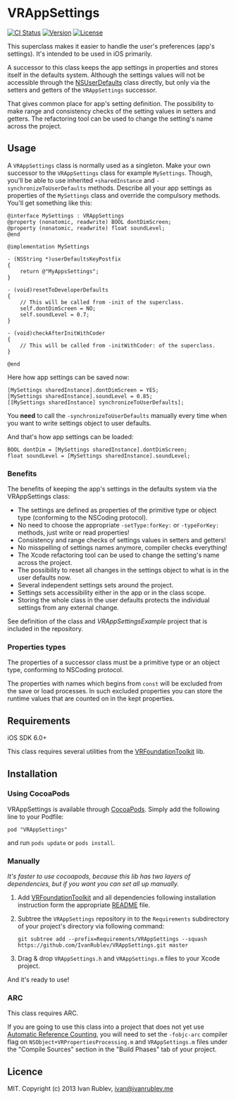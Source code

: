VRAppSettings
=============

[![CI Status](http://img.shields.io/travis/IvanRublev/VRAppSettings.svg?style=flat)](https://travis-ci.org/IvanRublev/VRAppSettings)
[![Version](https://img.shields.io/cocoapods/v/VRAppSettings.svg?style=flat)](http://cocoadocs.org/docsets/VRAppSettings)
[![License](https://img.shields.io/cocoapods/l/VRAppSettings.svg?style=flat)](http://cocoadocs.org/docsets/VRAppSettings)

This superclass makes it easier to handle the user's preferences (app's settings). It's intended to be used in iOS primarily.

A successor to this class keeps the app settings in properties and stores itself in the defaults system. Although the settings values will not be accessible through the [NSUserDefaults](https://developer.apple.com/library/ios/documentation/cocoa/reference/foundation/Classes/NSUserDefaults_Class) class directly, but only via the setters and getters of the `VRAppSettings` successor.

That gives common place for app's setting definition. The possibility to make range and consistency checks of the setting values in setters and getters. The refactoring tool can be used to change the setting's name across the project. 

Usage
-----

A `VRAppSettings` class is normally used as a singleton. Make your own successor to the  `VRAppSettings` class for example `MySettings`. Though, you'll be able to use inherited `+sharedInstance` and `-synchronizeToUserDefaults` methods. Describe all your app settings as properties of the `MySettings` class and override the compulsory methods. You'll get something like this:

	@interface MySettings : VRAppSettings
	@property (nonatomic, readwrite) BOOL dontDimScreen;
	@property (nonatomic, readwrite) float soundLevel;
	@end
	
	@implementation MySettings
	
	- (NSString *)userDefaultsKeyPostfix
	{
	    return @"MyAppsSettings";
	}
	
	- (void)resetToDeveloperDefaults
	{ 
		// This will be called from -init of the superclass.
	    self.dontDimScreen = NO;
	    self.soundLevel = 0.7;
	}
	
	- (void)checkAfterInitWithCoder
	{
		// This will be called from -initWithCoder: of the superclass.
	}
	
	@end

Here how app settings can be saved now:

	[MySettings sharedInstance].dontDimScreen = YES;
	[MySettings sharedInstance].soundLevel = 0.85;
	[[MySettings sharedInstance] synchronizeToUserDefaults];

You __need__ to call the `-synchronizeToUserDefaults` manually every time when you want to write settings object to user defaults.

And that's how app settings can be loaded:

	BOOL dontDim = [MySettings sharedInstance].dontDimScreen;
	float soundLevel = [MySettings sharedInstance].soundLevel;

### Benefits

The benefits of keeping the app's settings in the defaults system via the VRAppSettings class:

* The settings are defined as properties of the primitive type or object type (conforming to the NSCoding protocol).
* No need to choose the appropriate `-setType:forKey:` or `-typeForKey:` methods, just write or read properties!
* Consistency and range checks of settings values in setters and getters!
* No misspelling of settings names anymore, compiler checks everything!
* The Xcode refactoring tool can be used to change the setting's name across the project.
* The possibility to reset all changes in the settings object to what is in the user defaults now.
* Several independent settings sets around the project.
* Settings sets accessibility either in the app or in the class scope.
* Storing the whole class in the user defaults protects the individual settings from any external change.

See definition of the class and _VRAppSettingsExample_ project that is included in the repository.

### Properties types

The properties of a successor class must be a primitive type or an object type, conforming to NSCoding protocol.

The properties with names which begins from `const` will be excluded from the save or load processes. In such excluded properties you can store the runtime values that are counted on in the kept properties.


Requirements
------------

iOS SDK 6.0+ 

This class requires several utilities from the [VRFoundationToolkit](https://github.com/IvanRublev/VRFoundationToolkit) lib.

Installation
------------

### Using CocoaPods

VRAppSettings is available through [CocoaPods](http://cocoapods.org). Simply add the following line to your Podfile:

    pod "VRAppSettings"

and run `pods update` or `pods install`.


### Manually

_It's faster to use cocoapods, because this lib has two layers of dependencies, but if you want you can set all up manually._

1. Add [VRFoundationToolkit](https://github.com/IvanRublev/VRFoundationToolkit) and all dependencies following installation instruction form the appropriate [README](https://github.com/IvanRublev/VRFoundationToolkit#manually) file.
2. Subtree the `VRAppSettings` repository in to the `Requirements` subdirectory of your project's directory via following command:
	
	```git subtree add --prefix=Requirements/VRAppSettings --squash https://github.com/IvanRublev/VRAppSettings.git master```
		
3. Drag & drop `VRAppSettings.h` and `VRAppSettings.m` files to your Xcode project.

And it's ready to use! 


### ARC

This class requires ARC.

If you are going to use this class into a project that does not yet use [Automatic Reference Counting](http://clang.llvm.org/docs/AutomaticReferenceCounting.html), you will need to set the `-fobjc-arc` compiler flag on `NSObject+VRPropertiesProcessing.m` and `VRAppSettings.m` files under the "Compile Sources" section in the "Build Phases" tab of your project.


Licence
-------

MIT. Copyright (c) 2013 Ivan Rublev, ivan@ivanrublev.me 